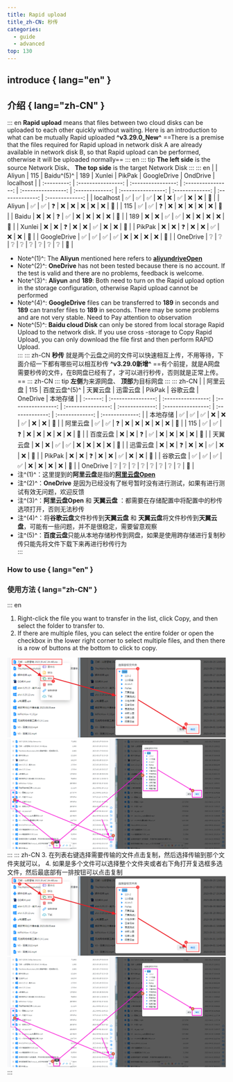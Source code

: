 ```yaml
---
title: Rapid upload
title_zh-CN: 秒传
categories:
  - guide
  - advanced
top: 130
---
```


## **introduce** { lang="en" }

## **介绍** { lang="zh-CN" }

::: en
**Rapid upload** means that files between two cloud disks can be uploaded to each other quickly without waiting. Here is an introduction to what can be mutually Rapid uploaded **^v3.29.0_New^**
==There is a premise that the files required for Rapid upload in network disk A are already available in network disk B, so that Rapid upload can be performed, otherwise it will be uploaded normally==
::: en
::: tip
<i class="fa-solid fa-square-left fa-bounce" style="color: rgb(13, 109, 252)"></i> **The left side** is the source Network Disk、<i class="fa-solid fa-square-arrow-up fa-bounce" style="color: rgb(13, 109, 252)"></i> **The top side** is the target Network Disk
:::
::: en
| | Aliyun | 115 | Baidu^(5)^ | 189 | Xunlei | PikPak | GoogleDrive | OndDrive | localhost |
| :---------: | :----------------: | :----------------: | :----------------: | :----------------: | :-------------: | :----------------: | :-------------: | :-------------: | :-------------: |
| localhost | :white_check_mark: | :white_check_mark: | :white_check_mark: | :x: | :x: | :white_check_mark: | :x: | :x: | :no_entry_sign: |
| Aliyun | :white_check_mark: | :white_check_mark: | :question: | :x: | :x: | :x: | :x: | :x: | :no_entry_sign: |
| 115 | :white_check_mark: | :white_check_mark: | :question: | :x: | :x: | :x: | :x: | :x: | :no_entry_sign: |
| Baidu | :x: | :x: | :question: | :white_check_mark: | :x: | :x: | :x: | :x: | :no_entry_sign: |
| 189 | :x: | :x: | :white_check_mark: | :white_check_mark: | :x: | :x: | :x: | :x: | :no_entry_sign: |
| Xunlei | :x: | :x: | :question: | :x: | :x: | :white_check_mark: | :x: | :x: | :no_entry_sign: |
| PikPak | :x: | :x: | :question: | :x: | :x: | :white_check_mark: | :x: | :x: | :no_entry_sign: |
| GoogleDrive | :white_check_mark: | :white_check_mark: | :white_check_mark: | :white_check_mark: | :x: | :x: | :x: | :x: | :no_entry_sign: |
| OneDrive | :grey_question: | :grey_question: | :grey_question: | :grey_question: | :grey_question: | :grey_question: | :grey_question: | :grey_question: | :no_entry_sign: |

- Note^(1)^: The **Aliyun** mentioned here refers to [**aliyundriveOpen**](../../guide/drivers/aliyundrive_open.md)
- Note^(2)^: **OneDrive** has not been tested because there is no account. If the test is valid and there are no problems, feedback is welcome.
- Note^(3)^: **Aliyun** and **189**: Both need to turn on the Rapid upload option in the storage configuration, otherwise Rapid upload cannot be performed
- Note^(4)^: **GoogleDrive** files can be transferred to **189** in seconds and **189** can transfer files to **189** in seconds. There may be some problems and are not very stable. Need to Pay attention to observation
- Note^(5)^: **Baidu cloud Disk** can only be stored from local storage Rapid Upload to the network disk. If you use cross -storage to Copy Rapid Upload, you can only download the file first and then perform RAPID Upload.
  <br/>
  :::
  ::: zh-CN
  **秒传** 就是两个云盘之间的文件可以快速相互上传，不用等待，下面介绍一下都有哪些可以相互秒传 **^v3.29.0新增^**
  ==有个前提，就是A网盘需要秒传的文件，在B网盘已经有了，才可以进行秒传，否则就是正常上传。==
  ::: zh-CN
  ::: tip
  <i class="fa-solid fa-square-left fa-bounce" style="color: rgb(13, 109, 252)"></i> **左侧**为来源网盘、<i class="fa-solid fa-square-arrow-up fa-bounce" style="color: rgb(13, 109, 252)"></i> **顶部**为目标网盘
  :::
  ::: zh-CN
  | | 阿里云盘 | 115 | 百度云盘^(5)^ | 天翼云盘 | 迅雷云盘 | PikPak | 谷歌云盘 | OneDrive | 本地存储 |
  | :------: | :----------------: | :----------------: | :----------------: | :----------------: | :-------------: | :----------------: | :-------------: | :-------------: | :-------------: |
  | 本地存储 | :white_check_mark: | :white_check_mark: | :white_check_mark: | :x: | :x: | :white_check_mark: | :x: | :x: | :no_entry_sign: |
  | 阿里云盘 | :white_check_mark: | :white_check_mark: | :question: | :x: | :x: | :x: | :x: | :x: | :no_entry_sign: |
  | 115 | :white_check_mark: | :white_check_mark: | :question: | :x: | :x: | :x: | :x: | :x: | :no_entry_sign: |
  | 百度云盘 | :x: | :x: | :question: | :white_check_mark: | :x: | :x: | :x: | :x: | :no_entry_sign: |
  | 天翼云盘 | :x: | :x: | :white_check_mark: | :white_check_mark: | :x: | :x: | :x: | :x: | :no_entry_sign: |
  | 迅雷云盘 | :x: | :x: | :question: | :x: | :x: | :white_check_mark: | :x: | :x: | :no_entry_sign: |
  | PikPak | :x: | :x: | :question: | :x: | :x: | :white_check_mark: | :x: | :x: | :no_entry_sign: |
  | 谷歌云盘 | :white_check_mark: | :white_check_mark: | :white_check_mark: | :white_check_mark: | :x: | :x: | :x: | :x: | :no_entry_sign: |
  | OneDrive | :grey_question: | :grey_question: | :grey_question: | :grey_question: | :grey_question: | :grey_question: | :grey_question: | :grey_question: | :no_entry_sign: |
- 注^(1)^：这里提到的**阿里云盘**是指的[**阿里云盘Open**](../../../zh/guide/drivers/aliyundrive_open.md)
- 注^(2)^：**OneDrive** 是因为已经没有了帐号暂时没有进行测试，如果有进行测试有效无问题，欢迎反馈
- 注^(3)^：**阿里云盘Open** 和 **天翼云盘** ：都需要在存储配置中将配置中的秒传选项打开，否则无法秒传
- 注^(4)^：将**谷歌云盘**文件秒传到**天翼云盘** 和 **天翼云盘**将文件秒传到**天翼云盘**，可能有一些问题，并不是很稳定，需要留意观察
- 注^(5)^：**百度云盘**只能从本地存储秒传到网盘，如果是使用跨存储进行复制秒传只能先将文件下载下来再进行秒传行为
  <br/>
  :::

### **How to use** { lang="en" }

### **使用方法** { lang="zh-CN" }

::: en

1. Right-click the file you want to transfer in the list, click Copy, and then select the folder to transfer to.
2. If there are multiple files, you can select the entire folder or open the checkbox in the lower right corner to select multiple files, and then there is a row of buttons at the bottom to click to copy.
<div class="image-preview">  
    <img src="/img/advanced/r_upload_1.png" alt="Rapid_upload" title="Rapid_upload"/>
    <img src="/img/advanced/r_upload_2.png" alt="Rapid_upload" title="Rapid_upload"/>
</div>
:::
::: zh-CN
3. 在列表右键选择需要传输的文件点击复制，然后选择传输到那个文件夹就可以，
4. 如果是多个文件可以选择整个文件夹或者右下角打开复选框多选文件，然后最底部有一排按钮可以点击复制
<div class="image-preview">  
    <img src="/img/advanced/r_upload_1.png" alt="秒传" title="秒传"/>
    <img src="/img/advanced/r_upload_2.png" alt="秒传" title="秒传"/>
</div>
:::
